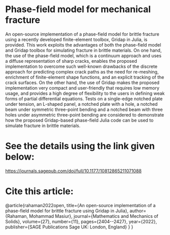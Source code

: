 # Phase-field model for mechanical fracture

An open-source implementation of a phase-field model for brittle fracture using a recently developed finite-element toolbox, Gridap in Julia, is provided. This work 
exploits the advantages of both the phase-field model and Gridap toolbox for simulating fracture in brittle materials. On one hand, the use of the phase-field model, 
which is a continuum approach and uses a diffuse representation of sharp cracks, enables the proposed implementation to overcome such well-known drawbacks of the discrete approach 
for predicting complex crack paths as the need for re-meshing, enrichment of finite-element shape functions, and an explicit tracking of the crack surfaces. On the other hand,
the use of Gridap makes the proposed implementation very compact and user-friendly that requires low memory usage, and provides a high degree of flexibility to the users in defining
weak forms of partial differential equations. Tests on a single-edge notched plate under tension, an L-shaped panel, a notched plate with a hole, a notched beam under symmetric
three-point bending and a notched beam with three holes under asymmetric three-point bending are considered to demonstrate how the proposed Gridap-based phase-field Julia code 
can be used to simulate fracture in brittle materials.

# See the details using the link given below: 

https://journals.sagepub.com/doi/full/10.1177/10812865211071088

# Cite this article: 

@article{rahaman2022open,
  title={An open-source implementation of a phase-field model for brittle fracture using Gridap in Julia},
  author={Rahaman, Mohammad Masiur},
  journal={Mathematics and Mechanics of Solids},
  volume={27},
  number={11},
  pages={2404--2427},
  year={2022},
  publisher={SAGE Publications Sage UK: London, England}
}
}
